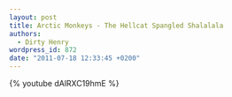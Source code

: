 ```yaml
---
layout: post
title: Arctic Monkeys - The Hellcat Spangled Shalalala
authors:
  - Dirty Henry
wordpress_id: 872
date: "2011-07-18 12:33:45 +0200"
---
```


{% youtube dAlRXC19hmE %}
